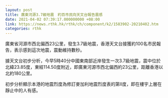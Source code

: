 ```yaml
---
layout: post
title: 廣東河源3.7級地震　約百市民向天文台報告震感
date: 2021-04-02 07:39:17.000000000 +08:00
link: https://news.rthk.hk/rthk/ch/component/k2/1583902-20210402.htm
categories: rthk
---
```


廣東省河源市西北偏西23公里，發生3.7級地震，香港天文台接獲約100名市民報告，表示感到這次地震，震動維持數秒。

據天文台初步分析，今早5時40分中國東南部近岸發生一次3.7級地震，震中位於北緯23.85度，東經114.50度附近，即廣東河源市西北偏西約23公里，距離香港以北約180公里。

初步分析顯示本港的地震烈度為修訂麥加利地震烈度表的第II度，即在樓宇上層在靜止中的人有感。
